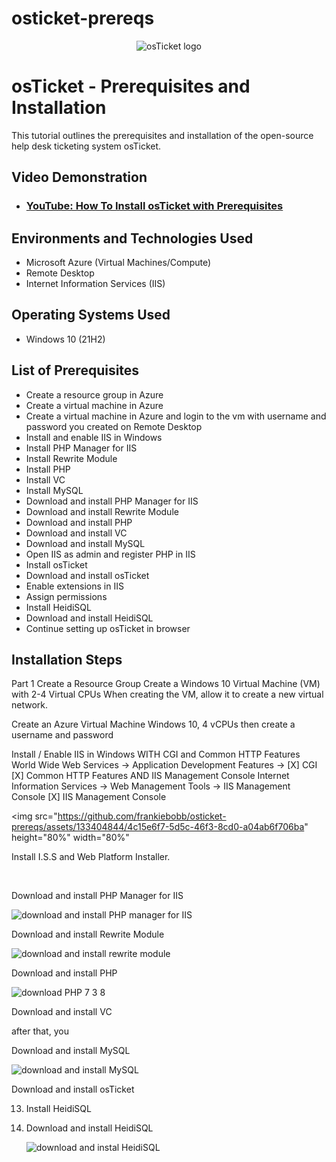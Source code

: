 # osticket-prereqs
<p align="center">
<img src="https://i.imgur.com/Clzj7Xs.png" alt="osTicket logo"/>
</p>

<h1>osTicket - Prerequisites and Installation</h1>
This tutorial outlines the prerequisites and installation of the open-source help desk ticketing system osTicket.<br />


<h2>Video Demonstration</h2>

- ### [YouTube: How To Install osTicket with Prerequisites](https://www.youtube.com)

<h2>Environments and Technologies Used</h2>

- Microsoft Azure (Virtual Machines/Compute)
- Remote Desktop
- Internet Information Services (IIS)

<h2>Operating Systems Used </h2>

- Windows 10</b> (21H2)

<h2>List of Prerequisites</h2>

- Create a resource group in Azure
- Create a virtual machine in Azure
- Create a virtual machine in Azure and login to the vm with username and password you created on Remote Desktop
- Install and enable IIS in Windows
- Install PHP Manager for IIS
- Install Rewrite Module
- Install PHP
- Install VC
- Install MySQL
- Download and install PHP Manager for IIS
- Download and install Rewrite Module
- Download and install PHP
- Download and install VC
- Download and install MySQL
- Open IIS as admin and register PHP in IIS
- Install osTicket
- Download and install osTicket
- Enable extensions in IIS
- Assign permissions
- Install HeidiSQL
- Download and install HeidiSQL
- Continue setting up osTicket in browser


<h2>Installation Steps</h2>

<p>Part 1
Create a Resource Group
Create a Windows 10 Virtual Machine (VM) with 2-4 Virtual CPUs
When creating the VM, allow it to create a new virtual network.

Create an Azure Virtual Machine Windows 10, 4 vCPUs then create a username and password

Install / Enable IIS in Windows WITH
CGI and Common HTTP Features
World Wide Web Services -> Application Development Features ->
[X] CGI
[X] Common HTTP Features
AND IIS Management Console
Internet Information Services -> Web Management Tools -> IIS Management Console
[X] IIS Management Console

<img src="https://github.com/frankiebobb/osticket-prereqs/assets/133404844/4c15e6f7-5d5c-46f3-8cd0-a04ab6f706ba" height="80%" width="80%"

Install I.S.S and Web Platform Installer.
</p>
<br />


Download and install PHP Manager for IIS
   
![download and install PHP manager for IIS](https://github.com/meganhoose/osticket-prereqs/assets/142938638/3a561ab5-3122-4264-85cd-109113d32903)




Download and install Rewrite Module

![download and install rewrite module](https://github.com/meganhoose/osticket-prereqs/assets/142938638/69e1e252-4635-435a-b7f7-04f2693a1d1d)



Download and install PHP

![download PHP 7 3 8](https://github.com/meganhoose/osticket-prereqs/assets/142938638/3d8c0fa4-5b9d-4726-a12a-2c44845b65ce)



Download and install VC

after that, you

Download and install MySQL

 ![download and install MySQL](https://github.com/meganhoose/osticket-prereqs/assets/142938638/9d91d008-14c5-4515-8511-810436066229)

 Download and install osTicket

 



13. Install HeidiSQL
13. Download and install HeidiSQL


    ![download and instal HeidiSQL](https://github.com/framnkiebobb/osticket-prereqs/assets/142938638/1d608afe-cac5-4814-811b-789ffa53bbbb)
